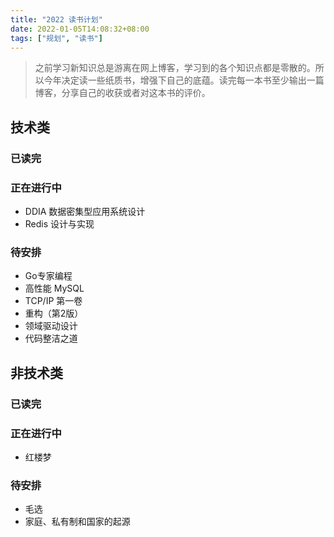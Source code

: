 ```yaml
---
title: "2022 读书计划"
date: 2022-01-05T14:08:32+08:00
tags: ["规划", "读书"]
---
```


> 之前学习新知识总是游离在网上博客，学习到的各个知识点都是零散的。所以今年决定读一些纸质书，增强下自己的底蕴。读完每一本书至少输出一篇博客，分享自己的收获或者对这本书的评价。

## 技术类

### 已读完

### 正在进行中

- DDIA 数据密集型应用系统设计
- Redis 设计与实现

### 待安排

- Go专家编程
- 高性能 MySQL
- TCP/IP 第一卷
- 重构（第2版）
- 领域驱动设计
- 代码整洁之道

## 非技术类

### 已读完

### 正在进行中

- 红楼梦

### 待安排

- 毛选
- 家庭、私有制和国家的起源
